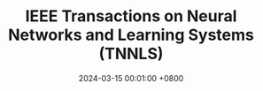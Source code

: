 ---
title: "IEEE Transactions on Neural Networks and Learning Systems (TNNLS)"
date: 2024-03-15 00:01:00 +0800
category: "journal"
---